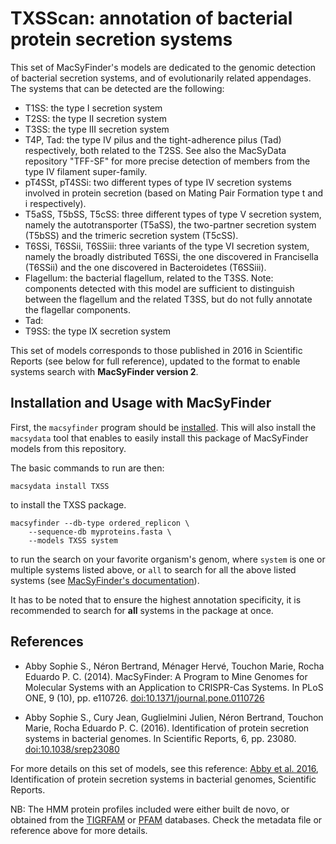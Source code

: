 # TXSScan: annotation of bacterial protein secretion systems

This set of MacSyFinder's models are dedicated to the genomic detection of bacterial secretion systems, and of evolutionarily related appendages. 
The systems that can be detected are the following: 

- T1SS: the type I secretion system 
- T2SS: the type II secretion system  
- T3SS: the type III secretion system  
- T4P, Tad: the type IV pilus and the tight-adherence pilus (Tad) respectively, both related to the T2SS. See also the MacSyData repository "TFF-SF" for more precise detection of members from the type IV filament super-family. 
- pT4SSt, pT4SSi: two different types of type IV secretion systems involved in protein secretion (based on Mating Pair Formation type t and i respectively).
- T5aSS, T5bSS, T5cSS: three different types of type V secretion system, namely the autotransporter (T5aSS), the two-partner secretion system (T5bSS) and the trimeric secretion system (T5cSS). 
- T6SSi, T6SSii, T6SSiii: three variants of the type VI secretion system, namely the broadly distributed T6SSi, the one discovered in Francisella (T6SSii) and the one discovered in Bacteroidetes (T6SSiii).  
- Flagellum: the bacterial flagellum, related to the T3SS. Note: components detected with this model are sufficient to distinguish between the flagellum and the related T3SS, but do not fully annotate the flagellar components. 
- Tad: 
- T9SS: the type IX secretion system


This set of models corresponds to those published in 2016 in Scientific Reports (see below for full reference), updated to the format to enable systems search with **MacSyFinder version 2**. 


## Installation and Usage with MacSyFinder

First, the `macsyfinder` program should be [installed](http://macsyfinder.readthedocs.io/en/latest/). This will also install the `macsydata` tool that enables to easily install this package of MacSyFinder models from this repository. 


The basic commands to run are then:

    macsydata install TXSS


to install the TXSS package. 

    macsyfinder --db-type ordered_replicon \
		--sequence-db myproteins.fasta \
		--models TXSS system 		


to run the search on your favorite organism's genom, where `system` is one or multiple systems listed above, or `all` to search for all the above listed systems
(see [MacSyFinder's documentation](http://macsyfinder.readthedocs.io/en/latest/)). 


It has to be noted that to ensure the highest annotation specificity, it is recommended to search for **all** systems in the package at once. 


## References

- Abby Sophie S., Néron Bertrand, Ménager Hervé, Touchon Marie, Rocha Eduardo P. C.
  (2014).
  MacSyFinder: A Program to Mine Genomes for Molecular Systems with an Application to CRISPR-Cas Systems.
  In PLoS ONE, 9 (10), pp. e110726.
  [doi:10.1371/journal.pone.0110726](http://dx.doi.org/10.1371/journal.pone.0110726)

- Abby Sophie S., Cury Jean, Guglielmini Julien, Néron Bertrand, Touchon Marie, Rocha Eduardo P. C.
  (2016).
  Identification of protein secretion systems in bacterial genomes.
  In Scientific Reports, 6, pp. 23080.
  [doi:10.1038/srep23080](http://dx.doi.org/10.1038/srep23080)

For more details on this set of models, see this reference: [Abby et al. 2016](http://dx.doi.org/10.1038/srep23080), Identification of protein secretion systems in bacterial genomes, Scientific Reports. 

NB: The HMM protein profiles included were either built de novo, or obtained from the [TIGRFAM](http://tigrfams.jcvi.org/cgi-bin/index.cgi) or [PFAM](http://pfam.xfam.org/) databases. Check the metadata file or reference above for more details. 
